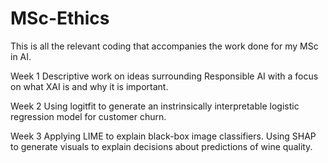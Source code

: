 # MSc-Ethics

This is all the relevant coding that accompanies the work done for my MSc in AI.

Week 1
Descriptive work on ideas surrounding Responsible AI with a focus on what XAI is and why it is important.

Week 2
Using logitfit to generate an instrinsically interpretable logistic regression model for customer churn.

Week 3
Applying LIME to explain black-box image classifiers.
Using SHAP to generate visuals to explain decisions about predictions of wine quality.
